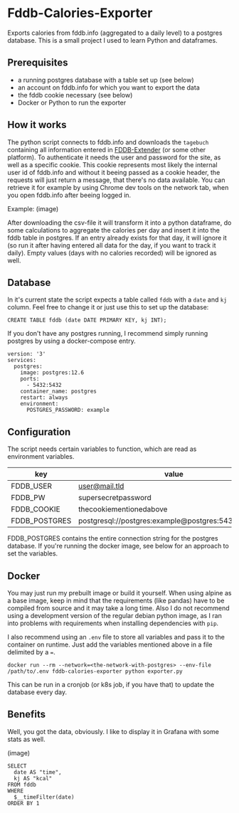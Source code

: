 # Fddb-Calories-Exporter

Exports calories from fddb.info (aggregated to a daily level) to a postgres database. This is a small project I used to learn Python and dataframes.

## Prerequisites

- a running postgres database with a table set up (see below)
- an account on fddb.info for which you want to export the data
- the fddb cookie necessary (see below)
- Docker or Python to run the exporter

## How it works

The python script connects to fddb.info and downloads the `tagebuch` containing all information entered in [FDDB-Extender](https://play.google.com/store/apps/details?id=com.fddb&hl=de&gl=US) (or some other platform). To authenticate it needs the user and password for the site, as well as a specific cookie. This cookie represents most likely the internal user id of fddb.info and without it beeing passed as a cookie header, the requests will just return a message, that there's no data available. You can retrieve it for example by using Chrome dev tools on the network tab, when you open fddb.info after beeing logged in.

Example:
(image)

After downloading the csv-file it will transform it into a python dataframe, do some calculations to aggregate the calories per day and insert it into the fddb table in postgres. If an entry already exists for that day, it will ignore it (so run it after having entered all data for the day, if you want to track it daily). Empty values (days with no calories recorded) will be ignored as well.

## Database

In it's current state the script expects a table called `fddb` with a `date` and `kj` column. Feel free to change it or just use this to set up the database:

`CREATE TABLE fddb (date DATE PRIMARY KEY, kj INT);`

If you don't have any postgres running, I recommend simply running postgres by using a docker-compose entry.

```
version: '3'
services:
  postgres:
    image: postgres:12.6
    ports:
      - 5432:5432
    container_name: postgres
    restart: always
    environment:
      POSTGRES_PASSWORD: example
```

## Configuration

The script needs certain variables to function, which are read as environment variables.

| key           | value                                                |
|---------------|------------------------------------------------------|
| FDDB_USER     | user@mail.tld                                        |
| FDDB_PW       | supersecretpassword                                  |
| FDDB_COOKIE   | thecookiementionedabove                              |
| FDDB_POSTGRES | postgresql://postgres:example@postgres:5432/postgres |

FDDB_POSTGRES contains the entire connection string for the postgres database. If you're running the docker image, see below for an approach to set the variables.

## Docker

You may just run my prebuilt image or build it yourself. When using alpine as a base image, keep in mind that the requirements (like pandas) have to be compiled from source and it may take a long time. Also I do not recommend using a development version of the regular debian python image, as I ran into problems with requirements when installing dependencies with `pip`.

I also recommend using an `.env` file to store all variables and pass it to the container on runtime. Just add the variables mentioned above in a file delimited by a `=`.

`docker run --rm --network=<the-network-with-postgres> --env-file /path/to/.env fddb-calories-exporter python exporter.py`

This can be run in a cronjob (or k8s job, if you have that) to update the database every day.

## Benefits

Well, you got the data, obviously. I like to display it in Grafana with some stats as well.

(image)

```
SELECT
  date AS "time",
  kj AS "kcal"
FROM fddb
WHERE
  $__timeFilter(date)
ORDER BY 1
```
